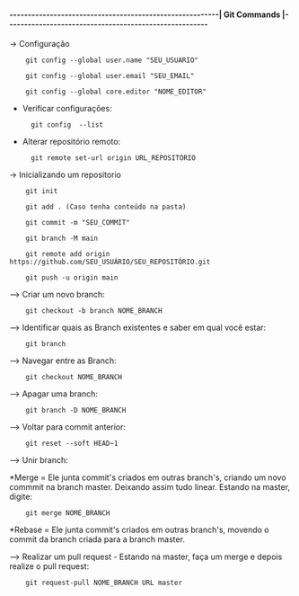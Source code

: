 #### ---------------------------------------------------------| Git Commands |-------------------------------------------------------
		
-> Configuração 

		git config --global user.name "SEU_USUARIO"

		git config --global user.email "SEU_EMAIL"

		git config --global core.editor "NOME_EDITOR"

- Verificar configurações:

		git config  --list

- Alterar repositório remoto:

		git remote set-url origin URL_REPOSITÓRIO

-> Inicializando um repositorio

		git init 
    
   		git add . (Caso tenha conteúdo na pasta)  
		
		git commit -m "SEU_COMMIT"   
    
   		git branch -M main    
    
   		git remote add origin https://github.com/SEU_USUÁRIO/SEU_REPOSITÓRIO.git  
    
   		git push -u origin main
    

--> Criar um novo branch:
		
		git checkout -b branch NOME_BRANCH

--> Identificar quais as Branch existentes e saber em qual você estar:
		
		git branch 

--> Navegar entre as Branch:
		
		git checkout NOME_BRANCH

--> Apagar uma branch:
		
		git branch -D NOME_BRANCH

--> Voltar para commit anterior:

		git reset --soft HEAD~1

--> Unir branch:

*Merge = Ele junta commit's criados em outras branch's, criando um novo commmit
		na branch master. Deixando assim tudo linear. Estando na master, digite:

		git merge NOME_BRANCH		

*Rebase = Ele junta commit's criados em outras branch's, movendo o commit da 
		branch criada para a branch master.
		
--> Realizar um pull request - Estando na master, faça um merge e depois realize o pull request:
		
		git request-pull NOME_BRANCH URL master
